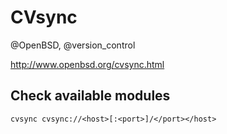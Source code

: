 # CVsync
@OpenBSD, @version_control

<http://www.openbsd.org/cvsync.html>

Check available modules
-----------------------
	cvsync cvsync://<host>[:<port>]/</port></host>

